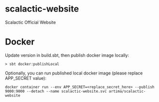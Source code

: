 scalactic-website
==================

Scalactic Official Website

# Docker

Update version in build.sbt, then publish docker image locally: 

```
> sbt docker:publishLocal
```

Optionally, you can run published local docker image (please replace APP_SECRET value): 

```
docker container run --env APP_SECRET=<replace_secret_here> --publish 9000:9000 --detach --name scalactic-website.svc artima/scalactic-website
```